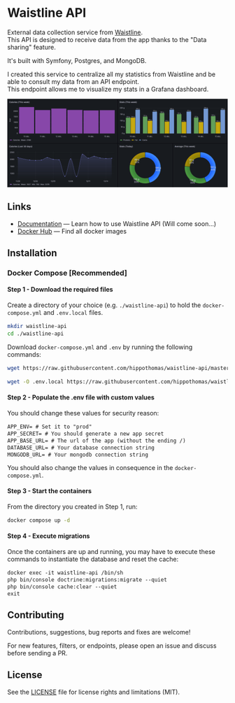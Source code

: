 #  Waistline API

External data collection service from [Waistline](https://github.com/davidhealey/waistline/).<br/>
This API is designed to receive data from the app thanks to the "Data sharing" feature.

It's built with Symfony, Postgres, and MongoDB.

I created this service to centralize all my statistics from Waistline and be able to consult my data from an API endpoint.<br/>
This endpoint allows me to visualize my stats in a Grafana dashboard. 

<img src="docs/img/grafana-dashboard.png" title="Grafana Dashboard" alt="Screenshot from my Grafana Dashboard" />

## Links
- [Documentation]() — Learn how to use Waistline API (Will come soon...)
- [Docker Hub](https://hub.docker.com/r/waistlineapi/waistline-api) — Find all docker images

## Installation

### Docker Compose [Recommended]

#### Step 1 - Download the required files
Create a directory of your choice (e.g. `./waistline-api`) to hold the `docker-compose.yml` and `.env.local` files.

```bash title="Move to the directory you created"
mkdir waistline-api
cd ./waistline-api
```
Download `docker-compose.yml` and `.env` by running the following commands:

```bash title="Get docker-compose.yml file"
wget https://raw.githubusercontent.com/hippothomas/waistline-api/master/docker-compose.yml
```

```bash title="Get .env file"
wget -O .env.local https://raw.githubusercontent.com/hippothomas/waistline-api/master/.env
```

#### Step 2 - Populate the .env file with custom values
You should change these values for security reason:
```dotenv
APP_ENV= # Set it to "prod"
APP_SECRET= # You should generate a new app secret
APP_BASE_URL= # The url of the app (without the ending /)
DATABASE_URL= # Your database connection string
MONGODB_URL= # Your mongodb connection string
```
You should also change the values in consequence in the `docker-compose.yml`.

#### Step 3 - Start the containers
From the directory you created in Step 1, run:

```bash title="Start the containers using docker compose command"
docker compose up -d
```

#### Step 4 - Execute migrations
Once the containers are up and running, you may have to execute these commands to instantiate the database and reset the cache:

```shell
docker exec -it waistline-api /bin/sh
php bin/console doctrine:migrations:migrate --quiet
php bin/console cache:clear --quiet
exit
```

## Contributing
Contributions, suggestions, bug reports and fixes are welcome!

For new features, filters, or endpoints, please open an issue and discuss before sending a PR.

## License
See the [LICENSE](LICENSE.md) file for license rights and limitations (MIT).
